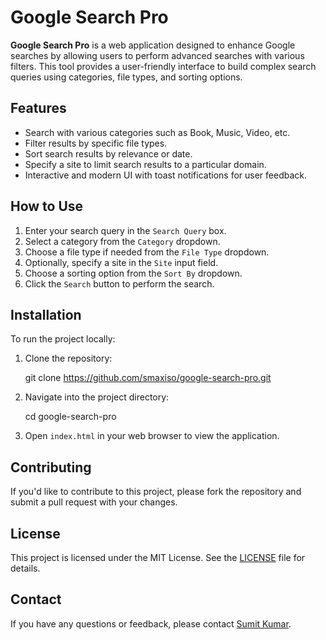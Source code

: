 Google Search Pro
=================

**Google Search Pro** is a web application designed to enhance Google searches by allowing users to perform advanced searches with various filters. This tool provides a user-friendly interface to build complex search queries using categories, file types, and sorting options.

Features
--------

*   Search with various categories such as Book, Music, Video, etc.
*   Filter results by specific file types.
*   Sort search results by relevance or date.
*   Specify a site to limit search results to a particular domain.
*   Interactive and modern UI with toast notifications for user feedback.

How to Use
----------

1.  Enter your search query in the `Search Query` box.
2.  Select a category from the `Category` dropdown.
3.  Choose a file type if needed from the `File Type` dropdown.
4.  Optionally, specify a site in the `Site` input field.
5.  Choose a sorting option from the `Sort By` dropdown.
6.  Click the `Search` button to perform the search.

Installation
------------

To run the project locally:

1.  Clone the repository:

    git clone https://github.com/smaxiso/google-search-pro.git

3.  Navigate into the project directory:

    cd google-search-pro

5.  Open `index.html` in your web browser to view the application.

Contributing
------------

If you'd like to contribute to this project, please fork the repository and submit a pull request with your changes.

License
-------

This project is licensed under the MIT License. See the [LICENSE](LICENSE) file for details.

Contact
-------

If you have any questions or feedback, please contact [Sumit Kumar](mailto:sumit749284@gmail.com).